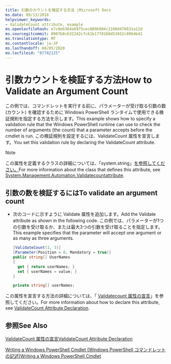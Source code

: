 ```yaml
---
title: 引数のカウントを検証する方法 |Microsoft Docs
ms.date: 09/13/2016
helpviewer_keywords:
- ValidateCount attribute, example
ms.openlocfilehash: e7c0eb364a6975cec089b984c2100d476631a12d
ms.sourcegitcommit: 0907b8c6322d2c7c61b17f8168d53452c8964b41
ms.translationtype: MT
ms.contentlocale: ja-JP
ms.lasthandoff: 08/05/2020
ms.locfileid: "87782125"
---
```

# <a name="how-to-validate-an-argument-count"></a><span data-ttu-id="c246f-102">引数カウントを検証する方法</span><span class="sxs-lookup"><span data-stu-id="c246f-102">How to Validate an Argument Count</span></span>

<span data-ttu-id="c246f-103">この例では、コマンドレットを実行する前に、パラメーターが受け取る引数の数 (カウント) を確認するために Windows PowerShell ランタイムで使用できる検証規則を指定する方法を示します。</span><span class="sxs-lookup"><span data-stu-id="c246f-103">This example shows how to specify a validation rule that the Windows PowerShell runtime can use to check the number of arguments (the count) that a parameter accepts before the cmdlet is run.</span></span> <span data-ttu-id="c246f-104">この検証規則を設定するには、ValidateCount 属性を宣言します。</span><span class="sxs-lookup"><span data-stu-id="c246f-104">You set this validation rule by declaring the ValidateCount attribute.</span></span>

> [!NOTE]
> <span data-ttu-id="c246f-105">この属性を定義するクラスの詳細については、「system.string」[を参照してください。](/dotnet/api/System.Management.Automation.ValidateCountAttribute)</span><span class="sxs-lookup"><span data-stu-id="c246f-105">For more information about the class that defines this attribute, see [System.Management.Automation.Validatecountattribute](/dotnet/api/System.Management.Automation.ValidateCountAttribute).</span></span>

## <a name="to-validate-an-argument-count"></a><span data-ttu-id="c246f-106">引数の数を検証するには</span><span class="sxs-lookup"><span data-stu-id="c246f-106">To validate an argument count</span></span>

- <span data-ttu-id="c246f-107">次のコードに示すように Validate 属性を追加します。</span><span class="sxs-lookup"><span data-stu-id="c246f-107">Add the Validate attribute as shown in the following code.</span></span> <span data-ttu-id="c246f-108">この例では、パラメーターが1つの引数を受け取るか、または最大3つの引数を受け取ることを指定します。</span><span class="sxs-lookup"><span data-stu-id="c246f-108">This example specifies that the parameter will accept one argument or as many as three arguments.</span></span>

    ```csharp
    [ValidateCount(1, 3)]
    [Parameter(Position = 0, Mandatory = true)]
    public string[] UserNames
    {
      get { return userNames; }
      set { userNames = value; }
    }

    private string[] userNames;
    ```

<span data-ttu-id="c246f-109">この属性を宣言する方法の詳細については、「 [Validatecount 属性の宣言](./validatecount-attribute-declaration.md)」を参照してください。</span><span class="sxs-lookup"><span data-stu-id="c246f-109">For more information about how to declare this attribute, see [ValidateCount Attribute Declaration](./validatecount-attribute-declaration.md).</span></span>

## <a name="see-also"></a><span data-ttu-id="c246f-110">参照</span><span class="sxs-lookup"><span data-stu-id="c246f-110">See Also</span></span>

[<span data-ttu-id="c246f-111">ValidateCount 属性の宣言</span><span class="sxs-lookup"><span data-stu-id="c246f-111">ValidateCount Attribute Declaration</span></span>](./validatecount-attribute-declaration.md)

[<span data-ttu-id="c246f-112">Writing a Windows PowerShell Cmdlet (Windows PowerShell コマンドレットの記述)</span><span class="sxs-lookup"><span data-stu-id="c246f-112">Writing a Windows PowerShell Cmdlet</span></span>](./writing-a-windows-powershell-cmdlet.md)
